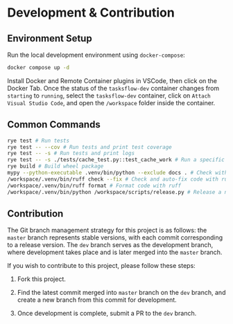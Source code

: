 # Development & Contribution

## Environment Setup

Run the local development environment using `docker-compose`:

```sh
docker compose up -d
```

Install Docker and Remote Container plugins in VSCode, then click on the Docker Tab. Once the status of the `tasksflow-dev` container changes from `starting` to `running`, select the `tasksflow-dev` container, click on `Attach Visual Studio Code`, and open the `/workspace` folder inside the container.

## Common Commands

```sh
rye test # Run tests
rye test -- --cov # Run tests and print test coverage
rye test -- -s # Run tests and print logs
rye test -- -s ./tests/cache_test.py::test_cache_work # Run a specific test and print logs
rye build # Build wheel package
mypy --python-executable .venv/bin/python --exclude docs . # Check with mypy
/workspace/.venv/bin/ruff check --fix # Check and auto-fix code with ruff
/workspace/.venv/bin/ruff format # Format code with ruff
/workspace/.venv/bin/python /workspace/scripts/release.py # Release a new version
```

## Contribution

The Git branch management strategy for this project is as follows: the `master` branch represents stable versions, with each commit corresponding to a release version. The `dev` branch serves as the development branch, where development takes place and is later merged into the `master` branch.

If you wish to contribute to this project, please follow these steps:

1. Fork this project.

2. Find the latest commit merged into `master` branch on the `dev` branch, and create a new branch from this commit for development.

3. Once development is complete, submit a PR to the `dev` branch.
